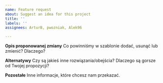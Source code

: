```yaml
---
name: Feature request
about: Suggest an idea for this project
title: ''
labels: ''
assignees: ArturB, pwozniak, Alek96

---
```


**Opis proponowanej zmiany**
Co powinniśmy w szablonie dodać, usunąć lub zmienić? Dlaczego?

**Alternatywy**
Czy są jakieś inne rozwiązania/obejścia? Dlaczego są gorsze od Twojej propozycji?

**Pozostałe**
Inne informacje, które chcesz nam przekazać.
